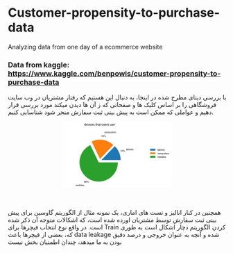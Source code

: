# Customer-propensity-to-purchase-data
Analyzing data from one day of a ecommerce website 
### Data from kaggle: https://www.kaggle.com/benpowis/customer-propensity-to-purchase-data

با بررسی دیتای مطرح شده در اینجا، به دنبال این هستیم که رفتار مشتریان در وب سایت فروشگاهی را بر اساس کلیک ها و صفحاتی که ز آن ها دیدن میکند مورد بررسی قرار دهیم و عواملی که ممکن است به پیش بینی ثبت سفارش منجر شود شناسایی کنیم.
<br/>
<p align="center">
<img src="https://github.com/soroushgj/Customer-propensity-to-purchase-data/blob/main/images/device.jpg"  width="50%"> 
</p> 

<br/>

همچنین در کنار انالیز و تست های اماری، یک نمونه مثال از الگوریتم گاوسین برای پیش بینی ثبت سفارش توسط مشتریان اورده شده است، که اشکالات متوجه آن ذکر شده است. در واقع نوع انتخاب فیچرها برای Train کردن الگوریتم دچار اشکال است به طوری که، بعضی از فیچرها باعث data leakage شده و آنچه به عنوان خروجی و درصد دقیق بودن به ما میدهد، چندان اطمنیان بخش نیست
